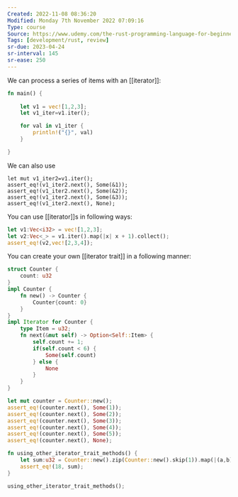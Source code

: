 ```yaml
---
Created: 2022-11-08 08:36:20
Modified: Monday 7th November 2022 07:09:16
Type: course
Source: https://www.udemy.com/the-rust-programming-language-for-beginners/?xref=E0Aed11STH4LPUQvCz0GJFABTmM=
Tags: [development/rust, review]
sr-due: 2023-04-24
sr-interval: 145
sr-ease: 250
---
```


We can process a series of items with an [[iterator]]:

```rust
fn main() {
    
    let v1 = vec![1,2,3];
    let v1_iter=v1.iter();

    for val in v1_iter {
        println!("{}", val)
    }

}
```

We can also use 
```
let mut v1_iter2=v1.iter();
assert_eq!(v1_iter2.next(), Some(&1));
assert_eq!(v1_iter2.next(), Some(&2));
assert_eq!(v1_iter2.next(), Some(&3));
assert_eq!(v1_iter2.next(), None);
```

You can use [[iterator]]s in following ways:

```rust
let v1:Vec<i32> = vec![1,2,3];
let v2:Vec<_> = v1.iter().map(|x| x + 1).collect();
assert_eq!(v2,vec![2,3,4]);
```

You can create your own [[iterator trait]] in a following manner:

```rust
struct Counter {
    count: u32
}
impl Counter {
    fn new() -> Counter {
        Counter{count: 0}
    }
}
impl Iterator for Counter {
    type Item = u32;
    fn next(&mut self) -> Option<Self::Item> {
        self.count += 1;
        if(self.count < 6) {
            Some(self.count)
        } else {
            None
        }
    }
}

let mut counter = Counter::new();
assert_eq!(counter.next(), Some(1));
assert_eq!(counter.next(), Some(2));
assert_eq!(counter.next(), Some(3));
assert_eq!(counter.next(), Some(4));
assert_eq!(counter.next(), Some(5));
assert_eq!(counter.next(), None);

fn using_other_iterator_trait_methods() {
    let sum:u32 = Counter::new().zip(Counter::new().skip(1)).map(|(a,b)| a*b).filter(|x| x%3 ==0).sum();
    assert_eq!(18, sum);
}

using_other_iterator_trait_methods();

```



